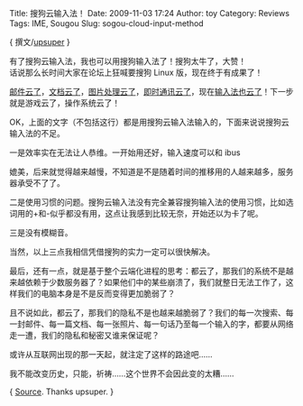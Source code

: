 Title: 搜狗云输入法！
Date: 2009-11-03 17:24
Author: toy
Category: Reviews
Tags: IME, Sougou
Slug: sogou-cloud-input-method

{ 撰文/[upsuper](http://upsuper.org.cn/) }

有了搜狗云输入法，我也可以用搜狗输入法了！搜狗太牛了，大赞！  
话说那么长时间大家在论坛上狂喊要搜狗 Linux 版，现在终于有成果了！  

[邮件云了](http://www.gmail.com/)，[文档云了](http://docs.google.com/)，[图片处理云了](http://www.photoshop.com/)，[即时通讯云了](http://web.qq.com/)，现在[输入法也云了](http://pinyin.sogou.com/cloud)！下一步就是游戏云了，操作系统云了！

OK，上面的文字（不包括这行）都是用搜狗云输入法输入的，下面来说说搜狗云输入法的不足。

一是效率实在无法让人恭维。一开始用还好，输入速度可以和 ibus  

媲美，后来就觉得越来越慢，不知道是不是随着时间的推移用的人越来越多，服务器承受不了了。

二是使用习惯的问题。搜狗云输入法没有完全兼容搜狗输入法的使用习惯，比如选词用的+和-似乎都没有用，这点让我感到比较无奈，开始还以为卡了呢。

三是没有模糊音。

当然，以上三点我相信凭借搜狗的实力一定可以很快解决。

最后，还有一点，就是基于整个云端化进程的思考：都云了，那我们的系统不是越来越依赖于少数服务器了？如果他们中的某些崩溃了，我们就整日无法工作了，这样我们的电脑本身是不是反而变得更加脆弱了？

且不说如此，都云了，那我们的隐私不是也越来越脆弱了？我们的每一次搜索、每一封邮件、每一篇文档、每一张照片、每一句话乃至每一个输入的字，都要从网络走一遭，我们的隐私和秘密又谁来保证呢？

或许从互联网出现的那一天起，就注定了这样的路途吧……

我不能改变历史，只能，祈祷……这个世界不会因此变的太糟……

{ [Source](http://blog.upsuper.org.cn/sogou-cloud-input-method/). Thanks
upsuper. }
